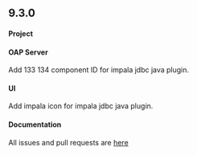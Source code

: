## 9.3.0

#### Project


#### OAP Server

Add 133 134 component ID for impala jdbc java plugin.

#### UI

Add impala icon for impala jdbc java plugin.


#### Documentation


All issues and pull requests are [here](https://github.com/apache/skywalking/milestone/149?closed=1)
